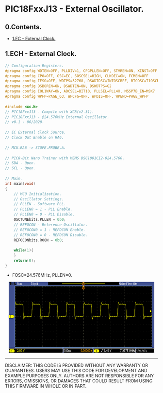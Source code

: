 # PIC18FxxJ13 - External Oscillator.

## 0.Contents.

- [1.EC - External Clock.](#1ech---external-clock)

## 1.ECH - External Clock.

```c
// Configuration Registers.
#pragma config WDTEN=OFF, PLLDIV=1, CFGPLLEN=OFF, STVREN=ON, XINST=OFF
#pragma config CP0=OFF, OSC=EC, SOSCSEL=HIGH, CLKOEC=ON, FCMEN=OFF
#pragma config IESO=OFF, WDTPS=32768, DSWDTOSC=INTOSCREF, RTCOSC=T1OSCREF
#pragma config DSBOREN=ON, DSWDTEN=ON, DSWDTPS=G2
#pragma config IOL1WAY=ON, ADCSEL=BIT10, PLLSEL=PLL4X, MSSP7B_EN=MSK7
#pragma config WPFP=PAGE_63, WPCFG=OFF, WPDIS=OFF, WPEND=PAGE_WPFP

#include <xc.h>
// PIC18FxxJ13 - Compile with XC8(v2.31).
// PIC18FxxJ13 - @24.576MHz External Oscillator.
// v0.1 - 06/2020.

// EC External Clock Source.
// Clock Out Enable on RA6.

// MCU.RA6 -> SCOPE.PROBE.A.

// PIC8-Bit Nano Trainer with MEMS DSC1001CI2-024.5760.
// SDA - Open.
// SCL - Open.

// Main.
int main(void)
{
    // MCU Initialization.
    // Oscillator Settings.
    // PLLEN - Software PLL.
    // PLLEN0 = 1 - PLL Enable.
    // PLLEN0 = 0 - PLL Disable.
    OSCTUNEbits.PLLEN = 0b0;
    // REFOCON - Reference Oscillator.
    // REFOCON0 = 1 - REFOCON Enable.
    // REFOCON0 = 0 - REFOCON Disable.
    REFOCONbits.ROON = 0b0;

    while(1){
    }
    return(0);
}
```

- FOSC=24.576MHz, PLLEN=0.

<p align="center"><img alt=="LF" src="./pics/TEK00019.PNG"></p>

---
DISCLAIMER: THIS CODE IS PROVIDED WITHOUT ANY WARRANTY OR GUARANTEES.
USERS MAY USE THIS CODE FOR DEVELOPMENT AND EXAMPLE PURPOSES ONLY.
AUTHORS ARE NOT RESPONSIBLE FOR ANY ERRORS, OMISSIONS, OR DAMAGES THAT COULD
RESULT FROM USING THIS FIRMWARE IN WHOLE OR IN PART.